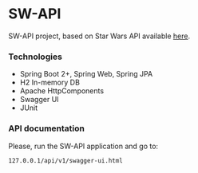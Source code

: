 # SW-API 
SW-API project, based on Star Wars API available [here](https://swapi.dev/api/people/).

### Technologies

* Spring Boot 2+, Spring Web, Spring JPA
* H2 In-memory DB
* Apache HttpComponents
* Swagger UI
* JUnit

### API documentation

Please, run the SW-API application and go to:

`127.0.0.1/api/v1/swagger-ui.html`

